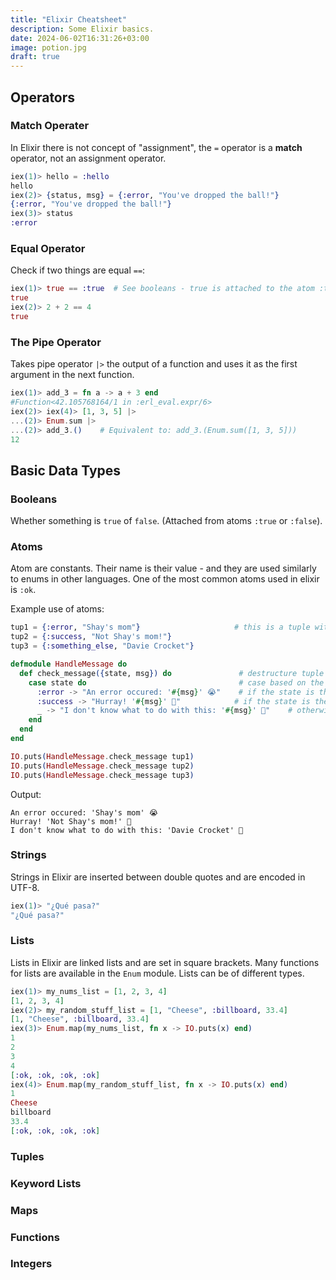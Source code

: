 ```yaml
---
title: "Elixir Cheatsheet"
description: Some Elixir basics.
date: 2024-06-02T16:31:26+03:00
image: potion.jpg
draft: true
---
```


## Operators

### Match Operater

In Elixir there is not concept of "assignment", the `=` operator is a **match** operator, not an assignment operator.

```elixir
iex(1)> hello = :hello
hello
iex(2)> {status, msg} = {:error, "You've dropped the ball!"}
{:error, "You've dropped the ball!"}
iex(3)> status
:error
```

### Equal Operator

Check if two things are equal `==`:

```elixir
iex(1)> true == :true  # See booleans - true is attached to the atom :true
true
iex(2)> 2 + 2 == 4
true
```

### The Pipe Operator

Takes pipe operator `|>` the output of a function and uses it as the first argument in the next function.

```elixir
iex(1)> add_3 = fn a -> a + 3 end
#Function<42.105768164/1 in :erl_eval.expr/6>
iex(2)> iex(4)> [1, 3, 5] |>
...(2)> Enum.sum |>
...(2)> add_3.()    # Equivalent to: add_3.(Enum.sum([1, 3, 5]))
12
```

## Basic Data Types

### Booleans

Whether something is `true` of `false`. (Attached from atoms `:true` or `:false`).

### Atoms

Atom are constants. Their name is their value - and they are used similarly to enums in other languages. One of the most common atoms used in elixir is `:ok`.

Example use of atoms:

```elixir
tup1 = {:error, "Shay's mom"}                     # this is a tuple with an atom and a string in it.
tup2 = {:success, "Not Shay's mom!"}
tup3 = {:something_else, "Davie Crocket"}

defmodule HandleMessage do
  def check_message({state, msg}) do               # destructure tuple with pattern matching
    case state do                                  # case based on the state atom
      :error -> "An error occured: '#{msg}' 😭"    # if the state is the :error atom -> do this.
      :success -> "Hurray! '#{msg}' 🎉"            # if the state is the :success atom -> do this.
      _ -> "I don't know what to do with this: '#{msg}' 🤷"    # otherwise -> do this.
    end
  end
end

IO.puts(HandleMessage.check_message tup1)
IO.puts(HandleMessage.check_message tup2)
IO.puts(HandleMessage.check_message tup3)
```

Output:

```
An error occured: 'Shay's mom' 😭
Hurray! 'Not Shay's mom!' 🎉
I don't know what to do with this: 'Davie Crocket' 🤷
```

### Strings

Strings in Elixir are inserted between double quotes and are encoded in UTF-8.

```elixir
iex(1)> "¿Qué pasa?"
"¿Qué pasa?"
```

### Lists

Lists in Elixir are linked lists and are set in square brackets. Many functions for lists are available in the `Enum` module. Lists can be of different types.

```elixir
iex(1)> my_nums_list = [1, 2, 3, 4]
[1, 2, 3, 4]
iex(2)> my_random_stuff_list = [1, "Cheese", :billboard, 33.4]
[1, "Cheese", :billboard, 33.4]
iex(3)> Enum.map(my_nums_list, fn x -> IO.puts(x) end)
1
2
3
4
[:ok, :ok, :ok, :ok]
iex(4)> Enum.map(my_random_stuff_list, fn x -> IO.puts(x) end)
1
Cheese
billboard
33.4
[:ok, :ok, :ok, :ok]
```

### Tuples

### Keyword Lists

### Maps

### Functions

### Integers
